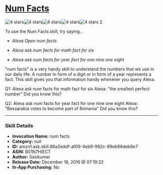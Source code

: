 # [Num Facts](http://alexa.amazon.com/#skills/amzn1.ask.skill.86a2eddf-af09-4eb9-992c-89eb96deb8e7)
![4 stars](../../images/ic_star_black_18dp_1x.png)![4 stars](../../images/ic_star_black_18dp_1x.png)![4 stars](../../images/ic_star_black_18dp_1x.png)![4 stars](../../images/ic_star_black_18dp_1x.png)![4 stars](../../images/ic_star_border_black_18dp_1x.png) 2

To use the Num Facts skill, try saying...

* *Alexa Open num facts*

* *Alexa ask num facts for math fact for six*

* *Alexa ask num facts for year fact for one nine one eight*

"num facts" is a very handy skill to understand the numbers that we use in our daily life. A number in form of a digit or in form of a year represents a fact. This skill gives you that information handy whenever you query Alexa. 

Q1: Alexa ask num facts for math fact for six
Alexa: "the smallest perfect number"
    Did you know this?

Q2: Alexa ask num facts for year fact for one nine one eight
Alexa: "Bessarabia votes to become part of Romania"
    Did you know this?

***

### Skill Details

* **Invocation Name:** num facts
* **Category:** null
* **ID:** amzn1.ask.skill.86a2eddf-af09-4eb9-992c-89eb96deb8e7
* **ASIN:** B01N7HIECT
* **Author:** Sasikumar
* **Release Date:** December 18, 2016 @ 07:19:22
* **In-App Purchasing:** No
